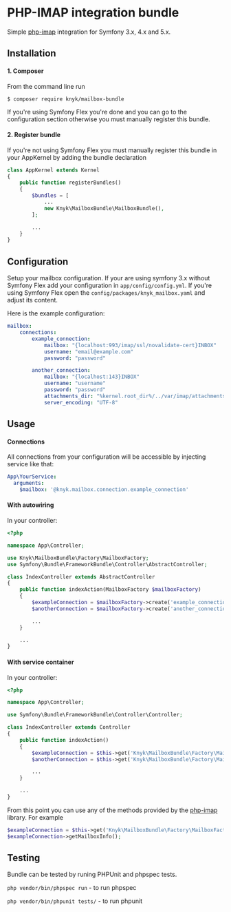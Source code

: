 # PHP-IMAP integration bundle

Simple [php-imap](https://github.com/barbushin/php-imap) integration for Symfony 3.x, 4.x and 5.x.

## Installation

#### 1. Composer
From the command line run

```
$ composer require knyk/mailbox-bundle
```

If you're using Symfony Flex you're done and you can go to the configuration section otherwise you must manually register this bundle.

#### 2. Register bundle

If you're not using Symfony Flex you must manually register this bundle in your AppKernel by adding the bundle declaration

```php
class AppKernel extends Kernel
{
    public function registerBundles()
    {
        $bundles = [
            ...
            new Knyk\MailboxBundle\MailboxBundle(),
        ];

        ...
    }
}
```

## Configuration

Setup your mailbox configuration. If your are using symfony 3.x without Symfony Flex add your configuration in `app/config/config.yml`.
If you're using Symfony Flex open the `config/packages/knyk_mailbox.yaml` and adjust its content.

Here is the example configuration:

```yaml
mailbox:
    connections:
        example_connection:
            mailbox: "{localhost:993/imap/ssl/novalidate-cert}INBOX"
            username: "email@example.com"
            password: "password"

        another_connection:
            mailbox: "{localhost:143}INBOX"
            username: "username"
            password: "password"
            attachments_dir: "%kernel.root_dir%/../var/imap/attachments"
            server_encoding: "UTF-8"
```

## Usage
#### Connections
All connections from your configuration will be accessible by injecting service like that:
```yaml
App\YourService:
  arguments:
    $mailbox: '@knyk.mailbox.connection.example_connection'
```


#### With autowiring
In your controller:

```php
<?php

namespace App\Controller;

use Knyk\MailboxBundle\Factory\MailboxFactory;
use Symfony\Bundle\FrameworkBundle\Controller\AbstractController;

class IndexController extends AbstractController
{
    public function indexAction(MailboxFactory $mailboxFactory)
    {
        $exampleConnection = $mailboxFactory->create('example_connection');
        $anotherConnection = $mailboxFactory->create('another_connection');

        ...
    }

    ...
}

```

#### With service container
In your controller:

```php
<?php

namespace App\Controller;

use Symfony\Bundle\FrameworkBundle\Controller\Controller;

class IndexController extends Controller
{
    public function indexAction()
    {
        $exampleConnection = $this->get('Knyk\MailboxBundle\Factory\MailboxFactory')->create('example_connection');
        $anotherConnection = $this->get('Knyk\MailboxBundle\Factory\MailboxFactory')->create('another_connection');

        ...
    }

    ...
}

```

From this point you can use any of the methods provided by the [php-imap](https://github.com/barbushin/php-imap) library. For example


```php
$exampleConnection = $this->get('Knyk\MailboxBundle\Factory\MailboxFactory')->create('example_connection');
$exampleConnection->getMailboxInfo();
```

## Testing

Bundle can be tested by runing PHPUnit and phpspec tests.

`php vendor/bin/phpspec run` - to run phpspec

`php vendor/bin/phpunit tests/` - to run phpunit
